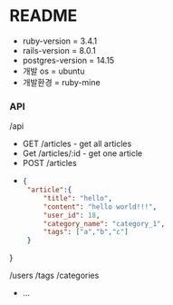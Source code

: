 # README

- ruby-version = 3.4.1
- rails-version = 8.0.1
- postgres-version = 14.15
- 개발 os = ubuntu
- 개발환경 = ruby-mine

### API
/api
-  GET /articles  -  get all articles
-  Get /articles/:id  -  get one article
-  POST /articles
-  ```json
   {
    "article":{
        "title": "hello",
        "content": "hello world!!!",
        "user_id": 18,
        "category_name": "category_1",
        "tags": ["a","b","c"]
    }
}


  
  /users
  /tags
  /categories



* ...
